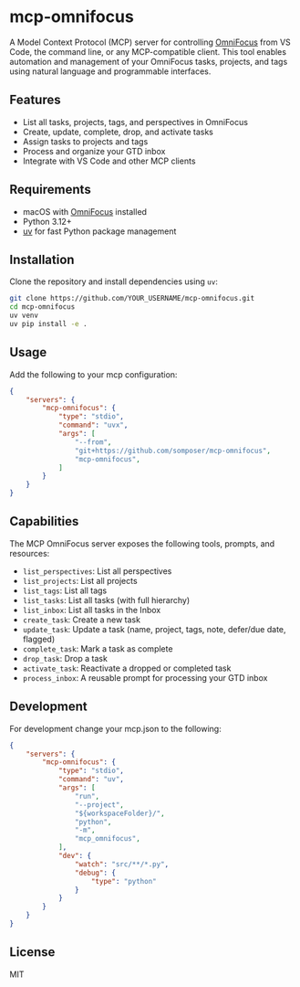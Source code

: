 # mcp-omnifocus

A Model Context Protocol (MCP) server for controlling [OmniFocus](https://www.omnigroup.com/omnifocus) from VS Code, the command line, or any MCP-compatible client. This tool enables automation and management of your OmniFocus tasks, projects, and tags using natural language and programmable interfaces.

## Features

- List all tasks, projects, tags, and perspectives in OmniFocus
- Create, update, complete, drop, and activate tasks
- Assign tasks to projects and tags
- Process and organize your GTD inbox
- Integrate with VS Code and other MCP clients

## Requirements

- macOS with [OmniFocus](https://www.omnigroup.com/omnifocus) installed
- Python 3.12+
- [uv](https://github.com/astral-sh/uv) for fast Python package management

## Installation

Clone the repository and install dependencies using `uv`:

```sh
git clone https://github.com/YOUR_USERNAME/mcp-omnifocus.git
cd mcp-omnifocus
uv venv
uv pip install -e .
```

## Usage

Add the following to your mcp configuration:

```json
{
    "servers": {
        "mcp-omnifocus": {
            "type": "stdio",
            "command": "uvx",
            "args": [
                "--from",
                "git+https://github.com/somposer/mcp-omnifocus",
                "mcp-omnifocus",
            ]
        }
    }
}
```

## Capabilities

The MCP OmniFocus server exposes the following tools, prompts, and resources:

- `list_perspectives`: List all perspectives
- `list_projects`: List all projects
- `list_tags`: List all tags
- `list_tasks`: List all tasks (with full hierarchy)
- `list_inbox`: List all tasks in the Inbox
- `create_task`: Create a new task
- `update_task`: Update a task (name, project, tags, note, defer/due date, flagged)
- `complete_task`: Mark a task as complete
- `drop_task`: Drop a task
- `activate_task`: Reactivate a dropped or completed task
- `process_inbox`: A reusable prompt for processing your GTD inbox

## Development

For development change your mcp.json to the following:

```json
{
    "servers": {
        "mcp-omnifocus": {
            "type": "stdio",
            "command": "uv",
            "args": [
                "run",
                "--project",
                "${workspaceFolder}/",
                "python",
                "-m",
                "mcp_omnifocus",
            ],
            "dev": {
                "watch": "src/**/*.py",
                "debug": {
                    "type": "python"
                }
            }
        }
    }
}
```

## License

MIT
